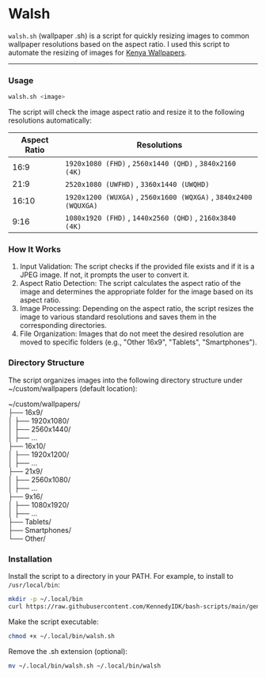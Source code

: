 # Walsh

`walsh.sh` (wallpaper .sh) is a script for quickly resizing images to common wallpaper resolutions based on the aspect ratio. I used this script to automate the resizing of images for [Kenya Wallpapers](https://github.com/KennedyIDK/kenya-wallpapers).

---

### Usage

```bash
walsh.sh <image>
```

The script will check the image aspect ratio and resize it to the following resolutions automatically:

| Aspect Ratio | Resolutions                                   |
|--------------|-----------------------------------------------|
| 16:9         | `1920x1080 (FHD)` , `2560x1440 (QHD)` , `3840x2160 (4K)` |
| 21:9         | `2520x1080 (UWFHD)` , `3360x1440 (UWQHD)`        |
| 16:10        | `1920x1200 (WUXGA)` , `2560x1600 (WQXGA)` , `3840x2400 (WQUXGA)` |
| 9:16         | `1080x1920 (FHD)` , `1440x2560 (QHD)` , `2160x3840 (4K)` |

### How It Works

1. Input Validation: The script checks if the provided file exists and if it is a JPEG image. If not, it prompts the user to convert it.
2. Aspect Ratio Detection: The script calculates the aspect ratio of the image and determines the appropriate folder for the image based on its aspect ratio.
3. Image Processing: Depending on the aspect ratio, the script resizes the image to various standard resolutions and saves them in the corresponding directories.
4. File Organization: Images that do not meet the desired resolution are moved to specific folders (e.g., "Other 16x9", "Tablets", "Smartphones").


### Directory Structure

The script organizes images into the following directory structure under ~/custom/wallpapers (default location):

~/custom/wallpapers/ \
├── 16x9/ \
│   ├── 1920x1080/ \
│   ├── 2560x1440/ \
│   ├── ... \
├── 16x10/ \
│   ├── 1920x1200/ \
│   ├── ... \
├── 21x9/ \
│   ├── 2560x1080/ \
│   ├── ... \
├── 9x16/ \
│   ├── 1080x1920/ \
│   ├── ... \
├── Tablets/ \
├── Smartphones/ \
└── Other/

### Installation

Install the script to a directory in your PATH. For example, to install to `/usr/local/bin`:
```sh
mkdir -p ~/.local/bin
curl https://raw.githubusercontent.com/KennedyIDK/bash-scripts/main/general-scripts/walsh/walsh.sh -o ~/.local/bin/walsh.sh
```

Make the script executable:
```sh
chmod +x ~/.local/bin/walsh.sh
```

Remove the .sh extension (optional):
```sh
mv ~/.local/bin/walsh.sh ~/.local/bin/walsh
```
